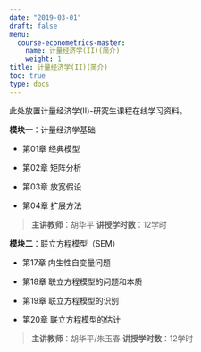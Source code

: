 ```yaml
---
date: "2019-03-01"
draft: false
menu:
  course-econometrics-master:
    name: 计量经济学(II)(简介)
    weight: 1
title: 计量经济学(II)(简介)
toc: true
type: docs
---
```


此处放置计量经济学(II)-研究生课程在线学习资料。


**模块一**：计量经济学基础

- 第01章 经典模型

- 第02章 矩阵分析

- 第03章 放宽假设

- 第04章 扩展方法

> **主讲教师**：胡华平
> **讲授学时数**：12学时

**模块二**：联立方程模型（SEM）

- 第17章 内生性自变量问题

- 第18章 联立方程模型的问题和本质

- 第19章 联立方程模型的识别

- 第20章 联立方程模型的估计

> **主讲教师**：胡华平/朱玉春
> **讲授学时数**：12学时


